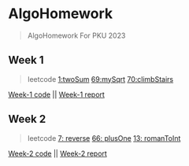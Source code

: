 # AlgoHomework
> AlgoHomework For PKU 2023

## Week 1
> leetcode [1:twoSum](https://leetcode.cn/problems/two-sum/)
> [69:mySqrt](https://leetcode.cn/problems/sqrtx/)
> [70:climbStairs](https://leetcode.cn/problems/climbing-stairs/)

[Week-1 code](Week1/src/Main.java) || [Week-1 report](Week1/src/Week1.md)

## Week 2
> leetcode 
> [7: reverse](https://leetcode.cn/problems/reverse-integer/description/)
> [66: plusOne](https://leetcode.cn/problems/plus-one/submissions/407806237/) 
> [13: romanToInt](https://leetcode.cn/problems/roman-to-integer/description/)


[Week-2 code](Week2/src/Main.java) || [Week-2 report](Week2/src/Week2.md)
